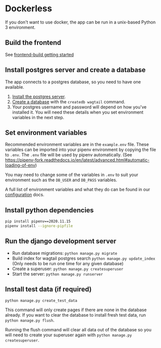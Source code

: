 # Dockerless

If you don't want to use docker, the app can be run in a unix-based Python 3 environment.

## Build the frontend

See [frontend-build getting started](../development/frontend-build.md#getting-started)

## Install postgres server and create a database

The app connects to a postgres database, so you need to have one available.

1. [Install the postgres server](https://www.postgresql.org/download/).
2. [Create a database](https://www.postgresql.org/docs/9.1/manage-ag-createdb.html) with the `createdb wagtail` command.
3. Your postgres username and password will depend on how you've installed it. You will need these details when you set environment variables in the next step.

## Set environment variables

Recommended environment variables are in the `example.env` file. These variables can be imported into your pipenv environment by copying the file to `.env`. The `.env` file will be used by pipenv automatically. (See https://pipenv-fork.readthedocs.io/en/latest/advanced.html#automatic-loading-of-env)

You may need to change some of the variables in `.env` to suit your environment such as the `DB_USER` and `DB_PASS` variables.

A full list of environment variables and what they do can be found in our [configuration](/deployment/configuration.md) docs.

## Install python dependencies

```sh
pip install pipenv==2020.11.15
pipenv install --ignore-pipfile
```

## Run the django development server

- Run database migrations: `python manage.py migrate`
- Build index for wagtail postgres search `python manage.py update_index` (Only needs to be run one time for any given database)
- Create a superuser: `python manage.py createsuperuser`
- Start the server: `python manage.py runserver`

## Install test data (if required)

`python manage.py create_test_data`

This command will only create pages if there are none in the database already.
If you want to clear the database to install fresh test data, run `python manage.py flush`.

Running the flush command will clear all data out of the database so you will need to
create your superuser again with `python manage.py createsuperuser`.
